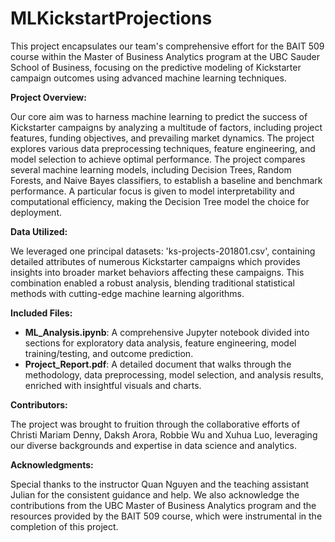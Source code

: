 # MLKickstartProjections
This project encapsulates our team's comprehensive effort for the BAIT 509 course within the Master of Business Analytics program at the UBC Sauder School of Business, focusing on the predictive modeling of Kickstarter campaign outcomes using advanced machine learning techniques.

**Project Overview:**

Our core aim was to harness machine learning to predict the success of Kickstarter campaigns by analyzing a multitude of factors, including project features, funding objectives, and prevailing market dynamics. The project explores various data preprocessing techniques, feature engineering, and model selection to achieve optimal performance. The project compares several machine learning models, including Decision Trees, Random Forests, and Naive Bayes classifiers, to establish a baseline and benchmark performance. A particular focus is given to model interpretability and computational efficiency, making the Decision Tree model the choice for deployment.

**Data Utilized:**

We leveraged one principal datasets: 'ks-projects-201801.csv', containing detailed attributes of numerous Kickstarter campaigns which provides insights into broader market behaviors affecting these campaigns. This combination enabled a robust analysis, blending traditional statistical methods with cutting-edge machine learning algorithms.

**Included Files:**

- **ML_Analysis.ipynb**: A comprehensive Jupyter notebook divided into sections for exploratory data analysis, feature engineering, model training/testing, and outcome prediction.
- **Project_Report.pdf**: A detailed document that walks through the methodology, data preprocessing, model selection, and analysis results, enriched with insightful visuals and charts.


**Contributors:**

The project was brought to fruition through the collaborative efforts of Christi Mariam Denny, Daksh Arora, Robbie Wu and Xuhua Luo, leveraging our diverse backgrounds and expertise in data science and analytics.

**Acknowledgments:**

Special thanks to the instructor Quan Nguyen and the teaching assistant Julian for the consistent guidance and help.  We also acknowledge the contributions from the UBC Master of Business Analytics program and the resources provided by the BAIT 509 course, which were instrumental in the completion of this project.

